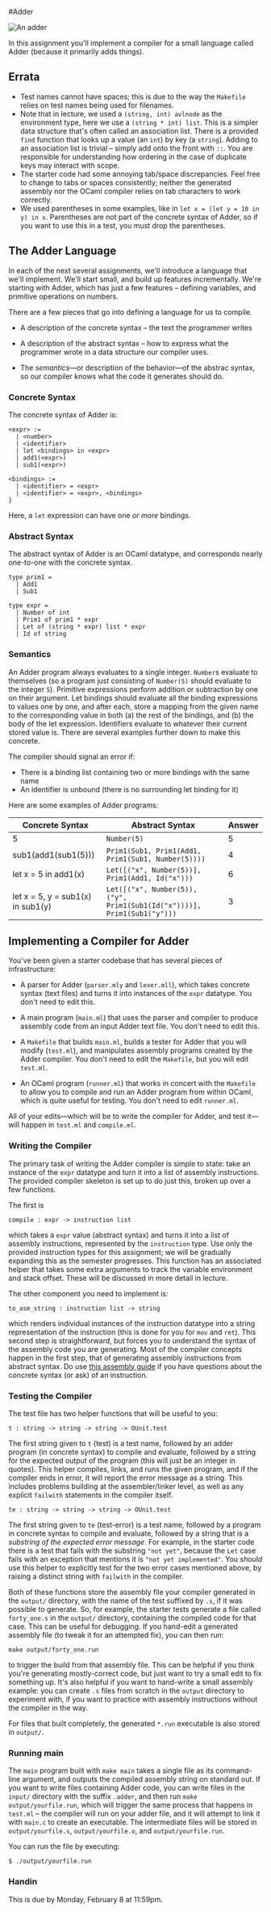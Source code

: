#Adder

![An adder](https://upload.wikimedia.org/wikipedia/commons/2/28/Loch_Shin_adder.JPG)

In this assignment you'll implement a compiler for a small language called
Adder (because it primarily adds things).

## Errata

- Test names cannot have spaces; this is due to the way the `Makefile` relies
  on test names being used for filenames.
- Note that in lecture, we used a `(string, int) avlnode` as the environment
  type, here we use a `(string * int) list`.  This is a simpler data structure
  that's often called an association list.  There is a provided `find`
  function that looks up a value (an `int`) by key (a `string`).  Adding to an
  association list is trivial – simply add onto the front with `::`.  You are
  responsible for understanding how ordering in the case of duplicate keys may
  interact with scope.
- The starter code had some annoying tab/space discrepancies.  Feel free to
  change to tabs or spaces consistently; neither the generated assembly nor
  the OCaml compiler relies on tab characters to work correctly.
- We used parentheses in some examples, like in `let x = (let y = 10 in y) in
  x`.  Parentheses are not part of the concrete syntax of Adder, so if you
  want to use this in a test, you must drop the parentheses.

## The Adder Language

In each of the next several assignments, we'll introduce a language that we'll
implement.  We'll start small, and build up features incrementally.  We're
starting with Adder, which has just a few features – defining variables, and
primitive operations on numbers.

There are a few pieces that go into defining a language for us to compile.

- A description of the concrete syntax – the text the programmer writes

- A description of the abstract syntax – how to express what the
  programmer wrote in a data structure our compiler uses.

- The _semantics_—or description of the behavior—of the abstrac
  syntax, so our compiler knows what the code it generates should do.


### Concrete Syntax

The concrete syntax of Adder is:

```
<expr> :=
  | <number>
  | <identifier>
  | let <bindings> in <expr>
  | add1(<expr>)
  | sub1(<expr>)

<bindings> :=
  | <identifier> = <expr>
  | <identifier> = <expr>, <bindings>
}
```

Here, a `let` expression can have one _or more_ bindings.


### Abstract Syntax


The abstract syntax of Adder is an OCaml datatype, and corresponds nearly
one-to-one with the concrete syntax.

```
type prim1 =
  | Add1
  | Sub1

type expr =
  | Number of int
  | Prim1 of prim1 * expr
  | Let of (string * expr) list * expr
  | Id of string
```


### Semantics

An Adder program always evaluates to a single integer.  `Number`s evaluate to
themselves (so a program just consisting of `Number(5)` should evaluate to the
integer `5`).  Primitive expressions perform addition or subtraction by one on
their argument.  Let bindings should evaluate all the binding expressions to
values one by one, and after each, store a mapping from the given name to the
corresponding value in both (a) the rest of the bindings, and (b) the body of
the let expression.  Identifiers evaluate to whatever their current stored
value is.  There are several examples further down to make this concrete.

The compiler should signal an error if:

- There is a binding list containing two or more bindings with the same name
- An identifier is unbound (there is no surrounding let binding for it)


Here are some examples of Adder programs:

| Concrete Syntax | Abstract Syntax | Answer |
------------------|-----------------|---------
| 5               | `Number(5)`     | 5      |
| sub1(add1(sub1(5))) | `Prim1(Sub1, Prim1(Add1, Prim1(Sub1, Number(5))))` | 4 |
| let x = 5 in add1(x) | `Let([("x", Number(5))], Prim1(Add1, Id("x")))` | 6 |
| let x = 5, y = sub1(x) in sub1(y) | `Let([("x", Number(5)), ("y", Prim1(Sub1(Id("x"))))], Prim1(Sub1("y")))` | 3 |

## Implementing a Compiler for Adder

You've been given a starter codebase that has several pieces of
infrastructure:

- A parser for Adder (`parser.mly` and `lexer.mll`), which takes concrete
  syntax (text files) and turns it into instances of the `expr` datatype.  You
  don't need to edit this.

- A main program (`main.ml`) that uses the parser and compiler to produce
  assembly code from an input Adder text file.  You don't need to edit this.

- A `Makefile` that builds `main.ml`, builds a tester for Adder that you will
  modify (`test.ml`), and manipulates assembly programs created by the Adder
  compiler.  You don't need to edit the `Makefile`, but you will edit
  `test.ml`.

- An OCaml program (`runner.ml`) that works in concert with the `Makefile` to
  allow you to compile and run an Adder program from within OCaml, which is
  quite useful for testing.  You don't need to edit `runner.ml`.

All of your edits—which will be to write the compiler for Adder, and test
it—will happen in `test.ml` and `compile.ml`.

### Writing the Compiler

The primary task of writing the Adder compiler is simple to state: take an
instance of the `expr` datatype and turn it into a list of assembly
instructions.  The provided compiler skeleton is set up to do just this,
broken up over a few functions.

The first is

```
compile : expr -> instruction list
```

which takes a `expr` value (abstract syntax) and turns it into a list of
assembly instructions, represented by the `instruction` type.  Use only the
provided instruction types for this assignment; we will be gradually expanding
this as the semester progresses.  This function has an associated helper that
takes some extra arguments to track the variable environment and stack
offset.  These will be discussed in more detail in lecture.

The other component you need to implement is:

```
to_asm_string : instruction list -> string
```

which renders individual instances of the instruction datatype into a string
representation of the instruction (this is done for you for `mov` and `ret`).
This second step is straightforward, but forces you to understand the syntax
of the assembly code you are generating.  Most of the compiler concepts happen
in the first step, that of generating assembly instructions from abstract
syntax.  Do use [this assembly
guide](http://www.cs.virginia.edu/~evans/cs216/guides/x86.html) if you have
questions about the concrete syntax (or ask) of an instruction.

### Testing the Compiler

The test file has two helper functions that will be useful to you:

```
t : string -> string -> string -> OUnit.test
```

The first string given to `t` (test) is a test name, followed by an adder
program (in concrete syntax) to compile and evaluate, followed by a string for
the expected output of the program (this will just be an integer in quotes).
This helper compiles, links, and runs the given program, and if the compiler
ends in error, it will report the error message as a string.  This includes
problems building at the assembler/linker level, as well as any explicit
`failwith` statements in the compiler itself.


```
te : string -> string -> string -> OUnit.test
```

The first string given to `te` (test-error) is a test name, followed by a
program in concrete syntax to compile and evaluate, followed by a string that
is a _substring of the expected error message_.  For example, in the starter
code there is a test that fails with the substring `"not yet"`, because the
`Let` case fails with an exception that mentions it is `"not yet
implemented"`.  You _should_ use this helper to explicitly test for the two
error cases mentioned above, by raising a distinct string with `failwith` in
the compiler.

Both of these functions store the assembly file your compiler generated in the
`output/` directory, with the name of the test suffixed by `.s`, if it was
possible to generate.  So, for example, the starter tests generate a file
called `forty_one.s` in the `output/` directory, containing the compiled code
for that case.  This can be useful for debugging.  If you hand-edit a
generated assembly file (to tweak it for an attempted fix), you can then run:

```
make output/forty_one.run
```

to trigger the build from that assembly file.  This can be helpful if you
think you're generating mostly-correct code, but just want to try a small edit
to fix something up.  It's also helpful if you want to hand-write a small
assembly example: you can create `.s` files from scratch in the `output`
directory to experiment with, if you want to practice with assembly
instructions without the compiler in the way.

For files that built completely, the generated `*.run` executable is also
stored in `output/`.

### Running main

The `main` program built with `make main` takes a single file as its
command-line argument, and outputs the compiled assembly string on standard
out.  If you want to write files containing Adder code, you can write files in
the `input/` directory with the suffix `.adder`, and then run `make
output/yourfile.run`, which will trigger the same process that happens in
`test.ml` – the compiler will run on your adder file, and it will attempt to
link it with `main.c` to create an executable.  The intermediate files will be
stored in `output/yourfile.s`, `output/yourfile.o`, and `output/yourfile.run`.

You can run the file by executing:

```
$ ./output/yourfile.run
```

### Handin

This is due by Monday, February 8 at 11:59pm.

